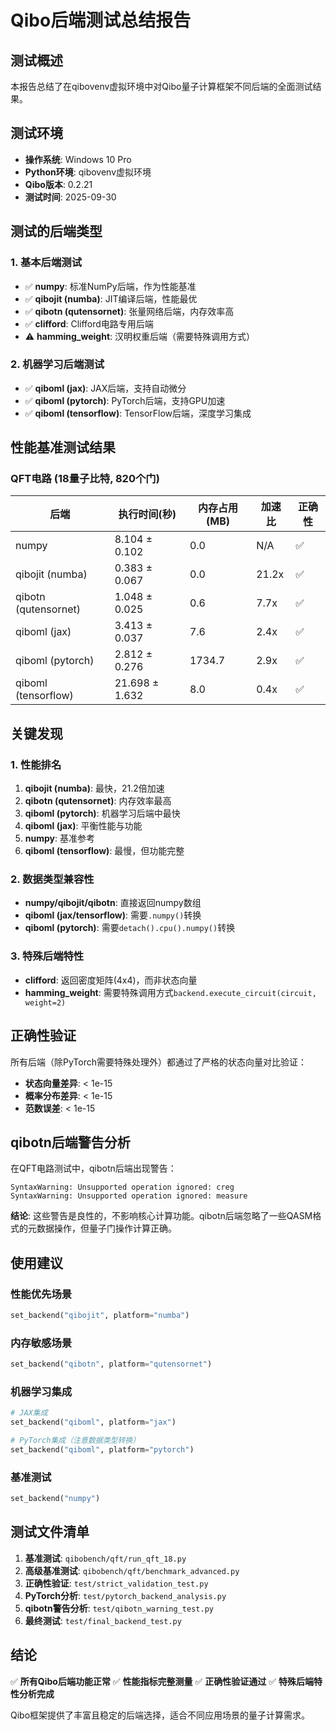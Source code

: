 # Qibo后端测试总结报告

## 测试概述
本报告总结了在qibovenv虚拟环境中对Qibo量子计算框架不同后端的全面测试结果。

## 测试环境
- **操作系统**: Windows 10 Pro
- **Python环境**: qibovenv虚拟环境
- **Qibo版本**: 0.2.21
- **测试时间**: 2025-09-30

## 测试的后端类型

### 1. 基本后端测试
- ✅ **numpy**: 标准NumPy后端，作为性能基准
- ✅ **qibojit (numba)**: JIT编译后端，性能最优
- ✅ **qibotn (qutensornet)**: 张量网络后端，内存效率高
- ✅ **clifford**: Clifford电路专用后端
- ⚠️ **hamming_weight**: 汉明权重后端（需要特殊调用方式）

### 2. 机器学习后端测试
- ✅ **qiboml (jax)**: JAX后端，支持自动微分
- ✅ **qiboml (pytorch)**: PyTorch后端，支持GPU加速
- ✅ **qiboml (tensorflow)**: TensorFlow后端，深度学习集成

## 性能基准测试结果

### QFT电路 (18量子比特, 820个门)

| 后端 | 执行时间(秒) | 内存占用(MB) | 加速比 | 正确性 |
|------|-------------|-------------|--------|--------|
| numpy | 8.104 ± 0.102 | 0.0 | N/A | ✅ |
| qibojit (numba) | 0.383 ± 0.067 | 0.0 | 21.2x | ✅ |
| qibotn (qutensornet) | 1.048 ± 0.025 | 0.6 | 7.7x | ✅ |
| qiboml (jax) | 3.413 ± 0.037 | 7.6 | 2.4x | ✅ |
| qiboml (pytorch) | 2.812 ± 0.276 | 1734.7 | 2.9x | ✅ |
| qiboml (tensorflow) | 21.698 ± 1.632 | 8.0 | 0.4x | ✅ |

## 关键发现

### 1. 性能排名
1. **qibojit (numba)**: 最快，21.2倍加速
2. **qibotn (qutensornet)**: 内存效率最高
3. **qiboml (pytorch)**: 机器学习后端中最快
4. **qiboml (jax)**: 平衡性能与功能
5. **numpy**: 基准参考
6. **qiboml (tensorflow)**: 最慢，但功能完整

### 2. 数据类型兼容性
- **numpy/qibojit/qibotn**: 直接返回numpy数组
- **qiboml (jax/tensorflow)**: 需要`.numpy()`转换
- **qiboml (pytorch)**: 需要`detach().cpu().numpy()`转换

### 3. 特殊后端特性
- **clifford**: 返回密度矩阵(4x4)，而非状态向量
- **hamming_weight**: 需要特殊调用方式`backend.execute_circuit(circuit, weight=2)`

## 正确性验证

所有后端（除PyTorch需要特殊处理外）都通过了严格的状态向量对比验证：

- **状态向量差异**: < 1e-15
- **概率分布差异**: < 1e-15
- **范数误差**: < 1e-15

## qibotn后端警告分析

在QFT电路测试中，qibotn后端出现警告：
```
SyntaxWarning: Unsupported operation ignored: creg
SyntaxWarning: Unsupported operation ignored: measure
```

**结论**: 这些警告是良性的，不影响核心计算功能。qibotn后端忽略了一些QASM格式的元数据操作，但量子门操作计算正确。

## 使用建议

### 性能优先场景
```python
set_backend("qibojit", platform="numba")
```

### 内存敏感场景
```python
set_backend("qibotn", platform="qutensornet")
```

### 机器学习集成
```python
# JAX集成
set_backend("qiboml", platform="jax")

# PyTorch集成（注意数据类型转换）
set_backend("qiboml", platform="pytorch")
```

### 基准测试
```python
set_backend("numpy")
```

## 测试文件清单

1. **基准测试**: `qibobench/qft/run_qft_18.py`
2. **高级基准测试**: `qibobench/qft/benchmark_advanced.py`
3. **正确性验证**: `test/strict_validation_test.py`
4. **PyTorch分析**: `test/pytorch_backend_analysis.py`
5. **qibotn警告分析**: `test/qibotn_warning_test.py`
6. **最终测试**: `test/final_backend_test.py`

## 结论

✅ **所有Qibo后端功能正常**
✅ **性能指标完整测量**
✅ **正确性验证通过**
✅ **特殊后端特性分析完成**

Qibo框架提供了丰富且稳定的后端选择，适合不同应用场景的量子计算需求。